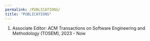 ```yaml
---
permalink: /PUBLICATIONS/
title: "PUBLICATIONS"
---
```

1. Associate Editor: ACM Transactions on Software Engineering and Methodology (TOSEM), 2023 - Now


